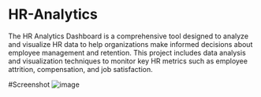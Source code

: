 # HR-Analytics
The HR Analytics Dashboard is a comprehensive tool designed to analyze and visualize HR data to help organizations make informed decisions about employee management and retention. This project includes data analysis and visualization techniques to monitor key HR metrics such as employee attrition, compensation, and job satisfaction.

#Screenshot
![image](https://github.com/user-attachments/assets/75b99236-3314-478a-8033-d3aafc658dd0)
